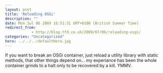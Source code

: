 ```yaml
---
layout: post
title: 'Reloading OSGi'
description: ""
date: Mon Jul 06 2009 16:51:31 GMT+0100 (British Summer Time)
redirect_from: 
            - http://blog.tfd.co.uk/2009/07/06/reloading-osgi/
categories: "Uncategorized"
hero: ../../../defaultHero.jpg
---
```

If you want to break an OSGi container, just reload a utility library with static methods, that other things depend on... my experiance has been the whole container grinds to a halt only to be recovered by a kill. YMMV.
